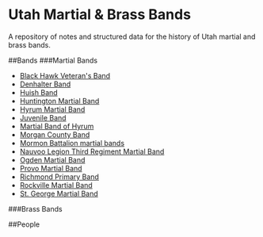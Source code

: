 Utah Martial & Brass Bands
==========================

A repository of notes and structured data for the history of Utah martial and brass bands.

##Bands
###Martial Bands
* [Black Hawk Veteran's Band](bands/black-hawk-veterans-band.md)
* [Denhalter Band](bands/denhalter-band.md)
* [Huish Band](bands/huish-band.md)
* [Huntington Martial Band](bands/huntington-martial-band.md)
* [Hyrum Martial Band](bands/hyrum-martial-band.md)
* [Juvenile Band](bands/juvenile-band.md)
* [Martial Band of Hyrum](bands/martial-band-of-hyrum.md)
* [Morgan County Band](bands/morgan-county-band.md)
* [Mormon Battalion martial bands](bands/mormon-battalion-martial-bands.md)
* [Nauvoo Legion Third Regiment Martial Band](bands/nauvoo-legion-third-regiment-martial-band.md)
* [Ogden Martial Band](bands/ogden-martial-band.md)
* [Provo Martial Band](bands/provo-martial-band.md)
* [Richmond Primary Band](bands/richmond-primary-band.md)
* [Rockville Martial Band](bands/provo-martial-band.md)
* [St. George Martial Band](bands/st-george-martial-band.md)

###Brass Bands

##People
